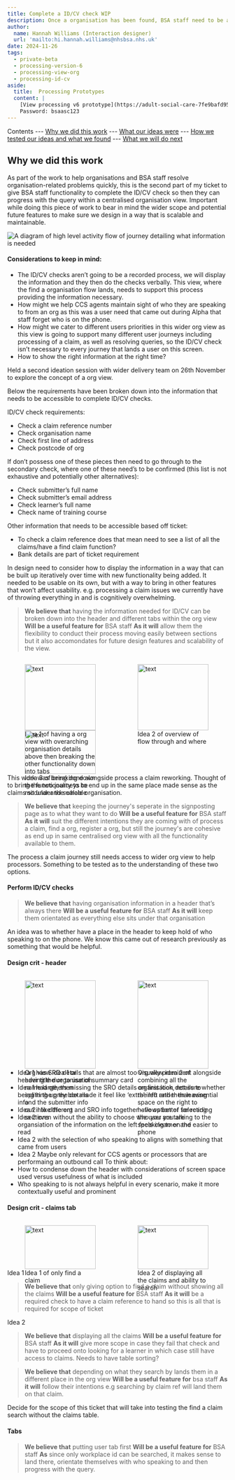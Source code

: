 ```yaml
---
title: Complete a ID/CV check WIP
description: Once a organisation has been found, BSA staff need to be able to verify who they are speaking to before they are they able to process a query
author:
  name: Hannah Williams (Interaction designer)
  url: 'mailto:hi.hannah.williams@nhsbsa.nhs.uk'
date: 2024-11-26
tags:
  - private-beta
  - processing-version-6
  - processing-view-org
  - processing-id-cv
aside:
  title:  Processing Prototypes
  content: |
    [View processing v6 prototype](https://adult-social-care-7fe9bafd955a.herokuapp.com/processing/prototypes/design/v6/) 
    Password: bsaasc123
---
```


Contents
--- [Why we did this work](#why-we-did-this-work)
--- [What our ideas were](#what-our-ideas-were)
--- [How we tested our ideas and what we found](#how-we-tested-our-ideas-and-what-we-found)
--- [What we will do next](#what-we-will-do-next)

## Why we did this work

As part of the work to help organisations and BSA staff resolve organisation-related problems quickly, this is the second part of my ticket to give BSA staff functionality to complete the ID/CV check so then they can progress with the query within a centralised organisation view. Important while doing this piece of work to bear in mind the wider scope and potential future features to make sure we design in a way that is scalable and maintainable.

![A diagram of high level activity flow of journey detailing what information is needed ](high-level-activity-flow.png "A diagram of high level activity flow of journey detailing what information is needed")


#### Considerations to keep in mind:
* The ID/CV checks aren’t going to be a recorded process, we will display the information and they then do the checks verbally. This view, where the find a organisation flow lands, needs to support this process providing the information necessary. 
* How might we help CCS agents maintain sight of who they are speaking to from an org as this was a user need that came out during Alpha that staff forget who is on the phone.
* How might we cater to different users priorities in this wider org view as this view is going to support many different user journeys including processing of a claim, as well as resolving queries, so the ID/CV check isn’t necessary to every journey that lands a user on this screen.
* How to show the right information at the right time?

Held a second ideation session with wider delivery team on 26th November to explore the concept of a org view.

Below the requirements have been broken down into the information that needs to be accessible to complete ID/CV checks.

ID/CV check requirements:
* Check a claim reference number
* Check organisation name
* Check first line of address
* Check postcode of org

If don’t possess one of these pieces then need to go through to the secondary check, where one of these need’s to be confirmed (this list is not exhaustive and potentially other alternatives):

* Check submitter’s full name
* Check submitter’s email address
* Check learner’s full name
* Check name of training course

Other information that needs to be accessible based off ticket:

* To check a claim reference does that mean need to see a list of all the claims/have a find claim function?
* Bank details are part of ticket requirement


In design need to consider how to display the information in a way that can be built up iteratively over time with new functionality being added. It needed to be usable on its own, but with a way to bring in other features that won’t affect usability. e.g. processing a claim issues we currently have of throwing everything in and is cognitively overwhelming.

>**We believe that** having the information needed for ID/CV can be broken down into the header and different tabs within the org view 
>**Will be a useful feature for** BSA staff
>**As it will** allow them the flexibility to conduct their process moving easily between sections but it also accomondates for future design features and scalability of the view.

<div style="display: flex; flex-wrap: wrap; gap: 1rem;">
  <div style="flex: 1; max-width: 48%;">
  <figure>
    <img src="idea-1.png" alt="text" style="width: 100%; height: auto;">
    <figcaption>Idea 1 of having a org view with overarching organisation details above then breaking the other functionality down into tabs</figcaption>
  </figure>
  </div>
  <div style="flex: 1; max-width: 48%;">
  <figure>
    <img src="idea-2.png" alt="text" style="width: 100%; height: auto;">
    <figcaption>Idea 2 of overview of flow through and where </figcaption>
  </figure>
  </div>
</div>

<div style="display: flex; flex-wrap: wrap; gap: 1rem;">
  <div style="flex: 1; max-width: 48%;">
  <figure>
    <img src="idea-3.png" alt="text" style="width: 100%; height: auto;">
    <figcaption>Idea 3 of breaking down the functionality to be modular and scalable</figcaption>
  </figure>
  </div>
</div>

This work was being done alongside process a claim reworking. Thought of to bring the two journeys to end up in the same place made sense as the claims sit under the whole organisation. 

>**We believe that** keeping the journey's seperate in the signposting page as to what they want to do
>**Will be a useful feature for** BSA staff
>**As it will** suit the different intentions they are coming with of process a claim, find a org, register a org, but still the journey's are cohesive as end up in same centralised org view with all the functionality available to them.

The process a claim journey still needs access to wider org view to help processors. Something to be tested as to the understanding of these two options. 


#### Perform ID/CV checks

>**We believe that** having organisation information in a header that’s always there
>**Will be a useful feature for** BSA staff
>**As it will** keep them orientated as everything else sits under that organisation

An idea was to whether have a place in the header to keep hold of who speaking to on the phone. We know this came out of research previously as something that would be helpful. 

#### Design crit - header

<div style="display: flex; flex-wrap: wrap; gap: 1rem;">
  <div style="flex: 1; max-width: 48%;">
  <figure>
    <img src="org-view-idea-1.png" alt="text" style="width: 100%; height: auto;">
    <figcaption>Org view idea 1 or having the organisation name large, then splitting up the details and the submitter info out into different sections</figcaption>
  </figure>
  </div>
  <div style="flex: 1; max-width: 48%;">
  <figure>
    <img src="org-view-idea-2.png" alt="text" style="width: 100%; height: auto;">
    <figcaption>Org view idea 2 of combining all the organisation details to the left and then leaving space on the right to have option of selecting the user you are speaking to on the phone</figcaption>
  </figure>
  </div>
</div>

* Idea 1 has SRO details that are almost too visually prominent alongside header title due to use of summary card
* Idea 1 had others missing the SRO details on first look, not sure whether being in the grey box made it feel like ‘extra’ info rather than essential info
* Idea 2 I like the org and SRO info together - flows better for reading
* Idea 2 even without the ability to choose who you are talking to the organsiation of the information on the left feels clearner and easier to read
* Idea 2 with the selection of who speaking to aligns with something that came from users
* Idea 2 Maybe only relevant for CCS agents or processors that are performaing an outbound call
To think about:
* How to condense down the header with considerations of screen space used versus usefulness of what is included
* Who speaking to is not always helpful in every scenario, make it more contextually useful and prominent

#### Design crit - claims tab

<div style="display: flex; flex-wrap: wrap; gap: 1rem;">
  <div style="flex: 1; max-width: 48%;">
  <figure>
    <img src="claims.png" alt="text" style="width: 100%; height: auto;">
    <figcaption>Idea 1 of only find a claim</figcaption>
  </figure>
  </div>
  <div style="flex: 1; max-width: 48%;">
  <figure>
    <img src="claims.png" alt="text" style="width: 100%; height: auto;">
    <figcaption>Idea 2 of displaying all the claims and ability to search</figcaption>
  </figure>
  </div>
</div>

Idea 1
>**We believe that** only giving option to find a claim without showing all the claims
>**Will be a useful feature for** BSA staff
>**As it will** be a required check to have a claim reference to hand so this is all that is required for scope of ticket

Idea 2
>**We believe that** displaying all the claims
>**Will be a useful feature for** BSA staff
>**As it will** give more scope in case they fail that check and have to proceed onto looking for a learner in which case still have access to claims. Needs to have table sorting?

>**We believe that** depending on what they search by lands them in a different place in the org view 
>**Will be a useful feature for** bsa staff 
>**As it will** follow their intentions e.g searching by claim ref will land them on that claim. 

Decide for the scope of this ticket that will take into testing the find a claim search without the claims table. 


#### Tabs

>**We believe that** putting user tab first
>**Will be a useful feature for** BSA staff
>**As** since only workplace id can be searched, it makes sense to land there, orientate themselves with who speaking to and then progress with the query.

